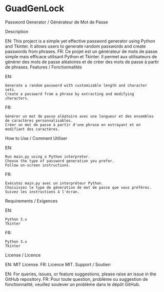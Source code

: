 # GuadGenLock
Password Generator / Générateur de Mot de Passe

Description

EN: This project is a simple yet effective password generator using Python and Tkinter. It allows users to generate random passwords and create passwords from phrases.
FR: Ce projet est un générateur de mots de passe simple mais efficace utilisant Python et Tkinter. Il permet aux utilisateurs de générer des mots de passe aléatoires et de créer des mots de passe à partir de phrases.
Features / Fonctionnalités

EN:

    Generate a random password with customizable length and character sets.
    Create a password from a phrase by extracting and modifying characters.

FR:

    Générer un mot de passe aléatoire avec une longueur et des ensembles de caractères personnalisables.
    Créer un mot de passe à partir d'une phrase en extrayant et en modifiant des caractères.

How to Use / Comment Utiliser

EN:

    Run main.py using a Python interpreter.
    Choose the type of password generation you prefer.
    Follow on-screen instructions.

FR:

    Exécutez main.py avec un interpréteur Python.
    Choisissez le type de génération de mot de passe que vous préférez.
    Suivez les instructions à l'écran.

Requirements / Exigences

EN:

    Python 3.x
    Tkinter

FR:

    Python 3.x
    Tkinter

License / Licence

EN: MIT License.
FR: Licence MIT.
Support / Soutien

EN: For queries, issues, or feature suggestions, please raise an issue in the GitHub repository.
FR: Pour toute question, problème ou suggestion de fonctionnalité, veuillez soulever un problème dans le dépôt GitHub.
